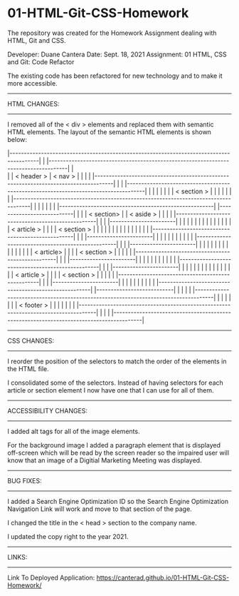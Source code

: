 # 01-HTML-Git-CSS-Homework
The repository was created for the Homework Assignment dealing with HTML, Git and CSS.

Developer: Duane Cantera
Date: Sept. 18, 2021
Assignment: 01 HTML, CSS and Git: Code Refactor

The existing code has been refactored for new technology and to make it more accessible.


****************
HTML CHANGES:
****************

I removed all of the < div > elements and replaced them with semantic HTML elements.
The layout of the semantic HTML elements is shown below:  

|----------------------------------------------------------------------------------------|
| |------------------------------------------------------------------------------------| |          
| |   < header >                                         |          < nav >          | | |
| |------------------------------------------------------------------------------------| |
| |------------------------------------------------------------------------------------| |
| |                                                                                    | |
| |                                  < section >                                       | |
| |                                                                                    | |
| |------------------------------------------------------------------------------------| |
| |                                                                                    | |
| |------------------------------------------------------| |---------------------------| |
| |                      < section>                      | |         < aside >         | |
| | |--------------------------------------------------| | | |-----------------------| | |
| | |                                                  | | | |                       | | |
| | |                    < article >                   | | | |      < section >      | | |
| | |                                                  | | | |                       | | | 
| | |--------------------------------------------------| | | |-----------------------| | |
| |                                                      | |                           | |
| | |--------------------------------------------------| | | |-----------------------| | |
| | |                                                  | | | |                       | | |
| | |                    < article>                    | | | |      < section >      | | |
| | |--------------------------------------------------| | | |-----------------------| | |
| |                                                      | |                           | |
| | |--------------------------------------------------| | | |-----------------------| | |
| | |                                                  | | | |                       | | |
| | |                    < article >                   | | | |      < section >      | | |
| | |--------------------------------------------------| | | |-----------------------| | |
| |                                                      | |                           | |
| |------------------------------------------------------| |---------------------------| |
|                                                                                        |
| |------------------------------------------------------------------------------------| |
| |                                                                                    | |
| |                                      < footer >                                    | |
| |                                                                                    | |
| |------------------------------------------------------------------------------------| |
|                                                                                        |
|----------------------------------------------------------------------------------------|


***************
CSS CHANGES:
***************

I reorder the position of the selectors to match the order of the elements in the HTML file.

I consolidated some of the selectors.  Instead of having selectors for each article or section element I now have one that I can use for all of them.


************************
ACCESSIBILITY CHANGES:
************************

I added alt tags for all of the image elements.

For the background image I added a paragraph element that is displayed off-screen which will be read by the screen reader so the impaired user
will know that an image of a Digitial Marketing Meeting was displayed.


**************
BUG FIXES:
**************

I added a Search Engine Optimization ID so the Search Engine Optimization Navigation Link will work and move to that section of the page.

I changed the title in the < head > section to the company name.

I updated the copy right to the year 2021.


***************
LINKS:
***************

Link To Deployed Application: https://canterad.github.io/01-HTML-Git-CSS-Homework/
